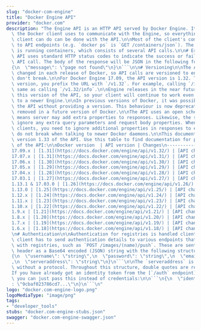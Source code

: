 ```yaml
---
slug: "docker-com-engine"
title: "Docker Engine API"
provider: "docker.com"
description: "The Engine API is an HTTP API served by Docker Engine. It is the API\
  \ the Docker client uses to communicate with the Engine, so everything the Docker\
  \ client can do can be done with the API.\n\nMost of the client's commands map directly\
  \ to API endpoints (e.g. `docker ps` is `GET /containers/json`). The notable exception\
  \ is running containers, which consists of several API calls.\n\n# Errors\n\nThe\
  \ API uses standard HTTP status codes to indicate the success or failure of the\
  \ API call. The body of the response will be JSON in the following format:\n\n```\n\
  {\n  \"message\": \"page not found\"\n}\n```\n\n# Versioning\n\nThe API is usually\
  \ changed in each release of Docker, so API calls are versioned to ensure that clients\
  \ don't break.\n\nFor Docker Engine 17.09, the API version is 1.32. To lock to this\
  \ version, you prefix the URL with `/v1.32`. For example, calling `/info` is the\
  \ same as calling `/v1.32/info`.\n\nEngine releases in the near future should support\
  \ this version of the API, so your client will continue to work even if it is talking\
  \ to a newer Engine.\n\nIn previous versions of Docker, it was possible to access\
  \ the API without providing a version. This behaviour is now deprecated will be\
  \ removed in a future version of Docker.\n\nThe API uses an open schema model, which\
  \ means server may add extra properties to responses. Likewise, the server will\
  \ ignore any extra query parameters and request body properties. When you write\
  \ clients, you need to ignore additional properties in responses to ensure they\
  \ do not break when talking to newer Docker daemons.\n\nThis documentation is for\
  \ version 1.33 of the API. Use this table to find documentation for previous versions\
  \ of the API:\n\nDocker version  | API version | Changes\n----------------|-------------|---------\n\
  17.09.x | [1.31](https://docs.docker.com/engine/api/v1.32/) | [API changes](https://docs.docker.com/engine/api/version-history/#v1-32-api-changes)\n\
  17.07.x | [1.31](https://docs.docker.com/engine/api/v1.31/) | [API changes](https://docs.docker.com/engine/api/version-history/#v1-31-api-changes)\n\
  17.06.x | [1.30](https://docs.docker.com/engine/api/v1.30/) | [API changes](https://docs.docker.com/engine/api/version-history/#v1-30-api-changes)\n\
  17.05.x | [1.29](https://docs.docker.com/engine/api/v1.29/) | [API changes](https://docs.docker.com/engine/api/version-history/#v1-29-api-changes)\n\
  17.04.x | [1.28](https://docs.docker.com/engine/api/v1.28/) | [API changes](https://docs.docker.com/engine/api/version-history/#v1-28-api-changes)\n\
  17.03.1 | [1.27](https://docs.docker.com/engine/api/v1.27/) | [API changes](https://docs.docker.com/engine/api/version-history/#v1-27-api-changes)\n\
  1.13.1 & 17.03.0 | [1.26](https://docs.docker.com/engine/api/v1.26/) | [API changes](https://docs.docker.com/engine/api/version-history/#v1-26-api-changes)\n\
  1.13.0 | [1.25](https://docs.docker.com/engine/api/v1.25/) | [API changes](https://docs.docker.com/engine/api/version-history/#v1-25-api-changes)\n\
  1.12.x | [1.24](https://docs.docker.com/engine/api/v1.24/) | [API changes](https://docs.docker.com/engine/api/version-history/#v1-24-api-changes)\n\
  1.11.x | [1.23](https://docs.docker.com/engine/api/v1.23/) | [API changes](https://docs.docker.com/engine/api/version-history/#v1-23-api-changes)\n\
  1.10.x | [1.22](https://docs.docker.com/engine/api/v1.22/) | [API changes](https://docs.docker.com/engine/api/version-history/#v1-22-api-changes)\n\
  1.9.x | [1.21](https://docs.docker.com/engine/api/v1.21/) | [API changes](https://docs.docker.com/engine/api/version-history/#v1-21-api-changes)\n\
  1.8.x | [1.20](https://docs.docker.com/engine/api/v1.20/) | [API changes](https://docs.docker.com/engine/api/version-history/#v1-20-api-changes)\n\
  1.7.x | [1.19](https://docs.docker.com/engine/api/v1.19/) | [API changes](https://docs.docker.com/engine/api/version-history/#v1-19-api-changes)\n\
  1.6.x | [1.18](https://docs.docker.com/engine/api/v1.18/) | [API changes](https://docs.docker.com/engine/api/version-history/#v1-18-api-changes)\n\
  \n# Authentication\n\nAuthentication for registries is handled client side. The\
  \ client has to send authentication details to various endpoints that need to communicate\
  \ with registries, such as `POST /images/(name)/push`. These are sent as `X-Registry-Auth`\
  \ header as a Base64 encoded (JSON) string with the following structure:\n\n```\n\
  {\n  \"username\": \"string\",\n  \"password\": \"string\",\n  \"email\": \"string\"\
  ,\n  \"serveraddress\": \"string\"\n}\n```\n\nThe `serveraddress` is a domain/IP\
  \ without a protocol. Throughout this structure, double quotes are required.\n\n\
  If you have already got an identity token from the [`/auth` endpoint](#operation/SystemAuth),\
  \ you can just pass this instead of credentials:\n\n```\n{\n  \"identitytoken\"\
  : \"9cbaf023786cd7...\"\n}\n```\n"
logo: "docker.com-engine-logo.png"
logoMediaType: "image/png"
tags:
- "developer_tools"
stubs: "docker.com-engine-stubs.json"
swagger: "docker.com-engine-swagger.json"
---
```


